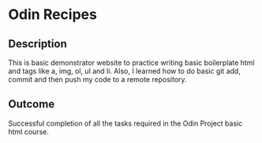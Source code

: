 # Odin Recipes
## Description
This is basic demonstrator website to practice writing basic boilerplate html and tags like a, img, ol, ul and li.
Also, I learned how to do basic git add, commit and then push my code to a remote repository.
## Outcome
Successful completion of all the tasks required in the Odin Project basic html course.